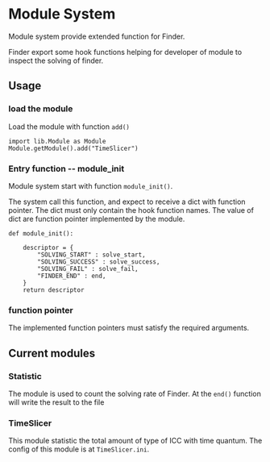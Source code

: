Module System
====

Module system provide extended function for Finder.

Finder export some hook functions helping for developer of module to inspect the solving of finder.

Usage
----

### load the module

Load the module with function `add()`

    import lib.Module as Module
    Module.getModule().add("TimeSlicer")

### Entry function -- module_init

Module system start with function `module_init()`.

The system call this function, and expect to receive a dict with function pointer.
The dict must only contain the hook function names.
The value of dict are function pointer implemented by the module.

    def module_init():

        descriptor = {
            "SOLVING_START" : solve_start,
            "SOLVING_SUCCESS" : solve_success,
            "SOLVING_FAIL" : solve_fail,
            "FINDER_END" : end,
        }
        return descriptor

### function pointer

The implemented function pointers must satisfy the required arguments.

Current modules
----

### Statistic

The module is used to count the solving rate of Finder.
At the `end()` function will write the result to the file

### TimeSlicer

This module statistic the total amount of type of ICC with time quantum.
The config of this module is at `TimeSlicer.ini`.

